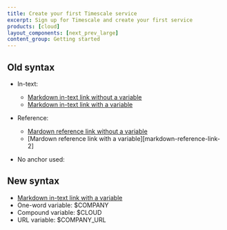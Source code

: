 ```yaml
---
title: Create your first Timescale service
excerpt: Sign up for Timescale and create your first service
products: [cloud]
layout_components: [next_prev_large]
content_group: Getting started
---
```


## Old syntax

- In-text:

  - [Markdown in-text link without a variable](https://www.timescale.com)
  - [Markdown in-text link with a variable](<Variable name="COMPANY_URL"/>)

- Reference:

  - [Mardown reference link without a variable][markdown-reference-link-1]
  - [Mardown reference link with a variable][markdown-reference-link-2]

- No anchor used: 

  <Variable name="COMPANY_URL"/>
  
## New syntax

- [Markdown in-text link with a variable]($COMPANY_URL)
- One-word variable: $COMPANY
- Compound variable: $CLOUD
- URL variable: $COMPANY_URL


[markdown-reference-link-1]: https://www.timescale.com




